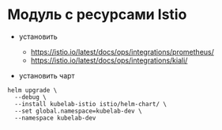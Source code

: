 # Модуль с ресурсами Istio

- установить
    - https://istio.io/latest/docs/ops/integrations/prometheus/
    - https://istio.io/latest/docs/ops/integrations/kiali/

- установить чарт

```shell
helm upgrade \
  --debug \
  --install kubelab-istio istio/helm-chart/ \
  --set global.namespace=kubelab-dev \
  --namespace kubelab-dev
```

